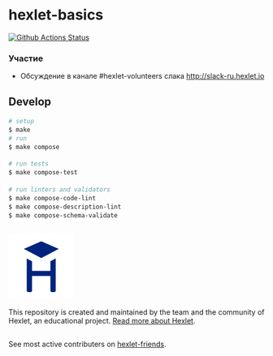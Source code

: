 # hexlet-basics

[![Github Actions Status](../../workflows/Docker/badge.svg)](../../actions)

### Участие

* Обсуждение в канале #hexlet-volunteers слака http://slack-ru.hexlet.io

## Develop

```sh
# setup
$ make
# run
$ make compose

# run tests
$ make compose-test

# run linters and validators
$ make compose-code-lint
$ make compose-description-lint
$ make compose-schema-validate
```

##
[![Hexlet Ltd. logo](https://raw.githubusercontent.com/Hexlet/assets/master/images/hexlet_logo128.png)](https://hexlet.io/pages/about?utm_source=github&utm_medium=link&utm_campaign=exercises-racket)

This repository is created and maintained by the team and the community of Hexlet, an educational project. [Read more about Hexlet](https://hexlet.io/pages/about?utm_source=github&utm_medium=link&utm_campaign=exercises-racket).
##

See most active contributers on [hexlet-friends](https://friends.hexlet.io/).
